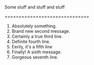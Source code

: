 Some stuff and stuff and stuff

==============================

1. Absolutely something.
2. Brand new second message.
3. Certainly a true third line.
4. Definite fourth line.
5. Eerily, it's a fifth line
6. Finally! A sixth message.
7. Gorgeous seventh line.

